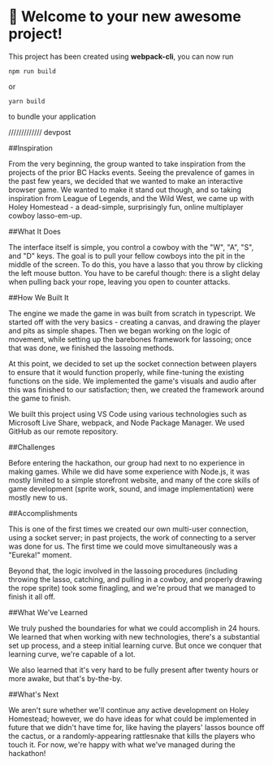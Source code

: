# 🚀 Welcome to your new awesome project!

This project has been created using **webpack-cli**, you can now run

```
npm run build
```

or

```
yarn build
```

to bundle your application

///////////// devpost

##Inspiration

From the very beginning, the group wanted to take inspiration from the projects of the prior BC Hacks events. Seeing the prevalence of games in the past few years, we decided that we wanted to make an interactive browser game. We wanted to make it stand out though, and so taking inspiration from League of Legends, and the Wild West, we came up with Holey Homestead - a dead-simple, surprisingly fun, online multiplayer cowboy lasso-em-up.

##What It Does

The interface itself is simple, you control a cowboy with the "W", "A", "S", and "D" keys. The goal is to pull your fellow cowboys into the pit in the middle of the screen. To do this, you have a lasso that you throw by clicking the left mouse button. You have to be careful though: there is a slight delay when pulling back your rope, leaving you open to counter attacks.

##How We Built It

The engine we made the game in was built from scratch in typescript. 
We started off with the very basics - creating a canvas, and drawing the player and pits as simple shapes. Then we began working on the logic of movement, while setting up the barebones framework for lassoing; once that was done, we finished the lassoing methods. 

At this point, we decided to set up the socket connection between players to ensure that it would function properly, while fine-tuning the existing functions on the side. We implemented the game's visuals and audio after this was finished to our satisfaction; then, we created the framework around the game to finish.

We built this project using VS Code using various technologies such as Microsoft Live Share, webpack, and Node Package Manager. We used GitHub as our remote repository.

##Challenges

Before entering the hackathon, our group had next to no experience in making games. While we did have some experience with Node.js, it was mostly limited to a simple storefront website, and many of the core skills of game development (sprite work, sound, and image implementation) were mostly new to us.

##Accomplishments

This is one of the first times we created our own multi-user connection, using a socket server; in past projects, the work of connecting to a server was done for us. The first time we could move simultaneously was a "Eureka!" moment.

Beyond that, the logic involved in the lassoing procedures (including throwing the lasso, catching, and pulling in a cowboy, and properly drawing the rope sprite) took some finagling, and we're proud that we managed to finish it all off.

##What We've Learned

We truly pushed the boundaries for what we could accomplish in 24 hours. We learned that when working with new technologies, there's a substantial set up process, and a steep initial learning curve. But once we conquer that learning curve, we're capable of a lot.

We also learned that it's very hard to be fully present after twenty hours or more awake, but that's by-the-by.

##What's Next

We aren't sure whether we'll continue any active development on Holey Homestead; however, we do have ideas for what could be implemented in future that we didn't have time for, like having the players' lassos bounce off the cactus, or a randomly-appearing rattlesnake that kills the players who touch it. For now, we're happy with what we've managed during the hackathon!

